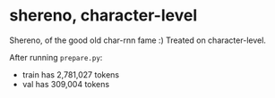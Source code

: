 
# shereno, character-level

Shereno, of the good old char-rnn fame :) Treated on character-level.

After running `prepare.py`:

- train has 2,781,027 tokens
- val has 309,004 tokens
